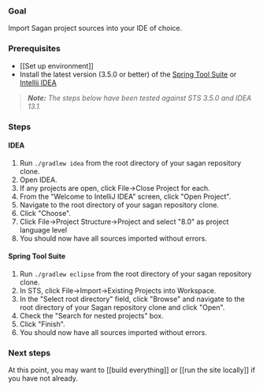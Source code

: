 ### Goal

Import Sagan project sources into your IDE of choice.
### Prerequisites

 - [[Set up environment]]
 - Install the latest version (3.5.0 or better) of the [Spring Tool Suite](http://spring.io/tools/sts) or [Intellij IDEA](http://www.jetbrains.com/idea)

> _**Note:** The steps below have been tested against STS 3.5.0 and IDEA 13.1._


### Steps

#### IDEA

1. Run `./gradlew idea` from the root directory of your sagan repository clone.
1. Open IDEA.
1. If any projects are open, click File->Close Project for each.
1. From the "Welcome to IntelliJ IDEA" screen, click "Open Project".
1. Navigate to the root directory of your sagan repository clone.
1. Click "Choose".
1. Click File->Project Structure->Project and select "8.0" as project language level
1. You should now have all sources imported without errors.

#### Spring Tool Suite

1. Run `./gradlew eclipse` from the root directory of your sagan repository clone.
1. In STS, click File->Import->Existing Projects into Workspace.
1. In the "Select root directory" field, click "Browse" and navigate to the root directory of your Sagan repository clone and click "Open".
1. Check the "Search for nested projects" box.
1. Click "Finish".
1. You should now have all sources imported without errors.

### Next steps

At this point, you may want to [[build everything]] or [[run the site locally]] if you have not already.
